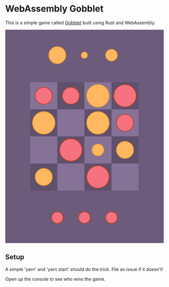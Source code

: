 # WebAssembly Gobblet

This is a simple game called [Gobblet](https://en.wikipedia.org/wiki/Gobblet) built using Rust and WebAssembly. 

![preview](./preview.png)

## Setup

A simple 'yarn' and 'yarn start' should do the trick. File an issue if it doesn't!

Open up the console to see who wins the game. 

